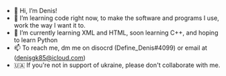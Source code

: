 - 👋 Hi, I’m Denis!
- 👀 I’m learning code right now, to make the software and programs I use, work the way I want it to.
- 🌱 I’m currently learning XML and HTML, soon learning C++, and hoping to learn Python
- 📫 To reach me, dm me on disocrd (Define_Denis#4099) or email at (denisgk85@icloud.com)
- 🇺🇦 If you're not in support of ukraine, please don't collaborate with me.
